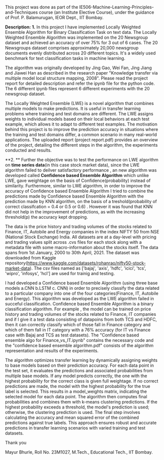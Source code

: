 This project was done as part of the IE506-Machine-Learning-Principles-and-Techniques course (an Institute Elective Course), under the guidance of Prof. P. Balamurugan, IEOR Dept., IIT Bombay.

**Description:**
**1.**
In this project I have implemented Locally Weighted Ensemble Algorithm for Binary Classification Task on text data. The Locally Weighted Ensemble Algorithm was implemented on the 20 Newsgroup dataset and achieved an accuracy of over 75% for 3 out of 6 cases. The 20 Newsgroups dataset comprises approximately 20,000 newsgroup documents evenly distributed across 20 different topics. It's a widely used benchmark for text classification tasks in machine learning.


The algorithm was originally developed by Jing Gao, Wei Fan, Jing Jiang and Jiawei Han as described in the research paper "Knowledge transfer via multiple model local structure mapping, 2008". Please read the project report for detailed description and refer the ipynb file for the python code. The 6 different ipynb files represent 6 different experiments with the 20 newsgroup dataset.

The Locally Weighted Ensemble (LWE) is a novel algorithm that combines multiple models to make predictions. It is useful in
transfer learning problems where training and test domains are different. The LWE assigns weights to individual models based
on their local behaviors at each test example, which allows it to adapt to different test examples.
The motivation behind this project is to improve the prediction accuracy in situations where the training and test domains
differ, a common scenario in many real-world applications. The uploaded report (project report.pdf) provides an overview of the project, detailing the
different steps in the algorithm, the experiments conducted and results.


**2. **
Further the objective was to test the performance on LWE algorithm on **time series data**(in this case stock market data), since the LWE algorithm failed to deilver satisfactory performance , an new algorithm was developed called **Confidence based Ensemble Algorithm** which unlike LWE, gave weightage on the basis of Confidence(probability) instead of similarity. Furthermore, similar to LWE algorithm,  in order to improve the accuracy of Confidence based Ensemble Algorithm I tried to combine the predictions made by Confidence based Ensemble Algorithm with the prediction made by KNN algorithm, on the basis of a treshold(probability of correct classifcation = 0.4 or 0.5 or 0.6) . However it was found that KNN did not help in the improvement of predictions, as with the increasing threshold(p) the accuracy kept dropping.

The data is the price history and trading volumes of the  stocks related to Finance, IT, Autobile and Energy companies in the index NIFTY 50 from NSE (National Stock Exchange) India. All datasets are at a day-level with pricing and trading values split across .cvs files for each stock along with a metadata file with some macro-information about the stocks itself. The data spans from 1st January, 2000 to 30th April, 2021. The dataset was downloaded from Kaggle repository(https://www.kaggle.com/datasets/rohanrao/nifty50-stock-market-data). The csv files named as ['bajaj', 'axis', 'hdfc', 'icici', 'tcs', 'wipro', 'infosys', 'hcl'] are used for trainig and testing.

I had developed a Confidence based Ensemble Algorithm (using three base models a.CNN b.LSTM  c. CNN) in order to precisely classify the data related to a particular company into one of the four categories(Finance, IT, Autobile and Energy). This algorithm was developed as the LWE algorithm failed in succeful classification. Confidence based Ensemble Algorithm is a binary classification algorithm. For example , the model can be trained on price history and trading volumes of the  stocks related to Finance, IT companies and if I give it a test data consisting of datapoins from both TCS and HDFC, then it can correctly classify which of those fall in Finance category and which of them fall in IT category with a 76% accuracy (for IT vs Finance case with Bajaj and TCS as test datasets). The "Confidence based ensemble algo for Finance_vs_IT.ipynb" contains the necessary code and the "confidence based ensemble algorithm.pdf" consists of the algorithm representation and results of the experiments.

 The algorithm optimizes transfer learning by dynamically assigning weights to base models based on their prediction accuracy. For each data point in the test set, it evaluates the predictions and associated probabilities from multiple base models. If any model predicts correctly, the one with the highest probability for the correct class is given full weightage. If no correct predictions are made, the model with the highest probability for the true label is selected. This results in a model_weights matrix, indicating the selected model for each data point. The algorithm then computes final probabilities and combines them with k-means clustering predictions. If the highest probability exceeds a threshold, the model's prediction is used; otherwise, the clustering prediction is used. The final step involves calculating the accuracy and mean squared error of the combined predictions against true labels. This approach ensures robust and accurate predictions in transfer learning scenarios with varied training and test datasets.

Thank you

Mayur Bhurle, Roll No. 23M1027, M.Tech., Educational Tech., IIT Bombay.

